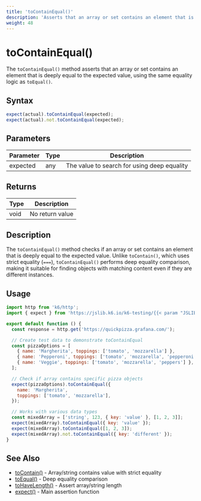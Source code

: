 ```yaml
---
title: 'toContainEqual()'
description: 'Asserts that an array or set contains an element that is deeply equal to the expected value'
weight: 48
---
```


# toContainEqual()

The `toContainEqual()` method asserts that an array or set contains an element that is deeply equal to the expected value, using the same equality logic as `toEqual()`.

## Syntax

<!-- eslint-skip -->

```javascript
expect(actual).toContainEqual(expected);
expect(actual).not.toContainEqual(expected);
```

## Parameters

| Parameter | Type | Description                                 |
| --------- | ---- | ------------------------------------------- |
| expected  | any  | The value to search for using deep equality |

## Returns

| Type | Description     |
| ---- | --------------- |
| void | No return value |

## Description

The `toContainEqual()` method checks if an array or set contains an element that is deeply equal to the expected value. Unlike `toContain()`, which uses strict equality (`===`), `toContainEqual()` performs deep equality comparison, making it suitable for finding objects with matching content even if they are different instances.

## Usage

```javascript
import http from 'k6/http';
import { expect } from 'https://jslib.k6.io/k6-testing/{{< param "JSLIB_TESTING_VERSION" >}}/index.js';

export default function () {
  const response = http.get('https://quickpizza.grafana.com/');

  // Create test data to demonstrate toContainEqual
  const pizzaOptions = [
    { name: 'Margherita', toppings: ['tomato', 'mozzarella'] },
    { name: 'Pepperoni', toppings: ['tomato', 'mozzarella', 'pepperoni'] },
    { name: 'Veggie', toppings: ['tomato', 'mozzarella', 'peppers'] },
  ];

  // Check if array contains specific pizza objects
  expect(pizzaOptions).toContainEqual({
    name: 'Margherita',
    toppings: ['tomato', 'mozzarella'],
  });

  // Works with various data types
  const mixedArray = ['string', 123, { key: 'value' }, [1, 2, 3]];
  expect(mixedArray).toContainEqual({ key: 'value' });
  expect(mixedArray).toContainEqual([1, 2, 3]);
  expect(mixedArray).not.toContainEqual({ key: 'different' });
}
```

## See Also

- [toContain()](https://grafana.com/docs/k6/<K6_VERSION>/javascript-api/jslib/k6-testing/non-retrying-assertions/tocontain) - Array/string contains value with strict equality
- [toEqual()](https://grafana.com/docs/k6/<K6_VERSION>/javascript-api/jslib/k6-testing/non-retrying-assertions/toequal) - Deep equality comparison
- [toHaveLength()](https://grafana.com/docs/k6/<K6_VERSION>/javascript-api/jslib/k6-testing/non-retrying-assertions/tohavelength) - Assert array/string length
- [expect()](https://grafana.com/docs/k6/<K6_VERSION>/javascript-api/jslib/k6-testing/expect) - Main assertion function
